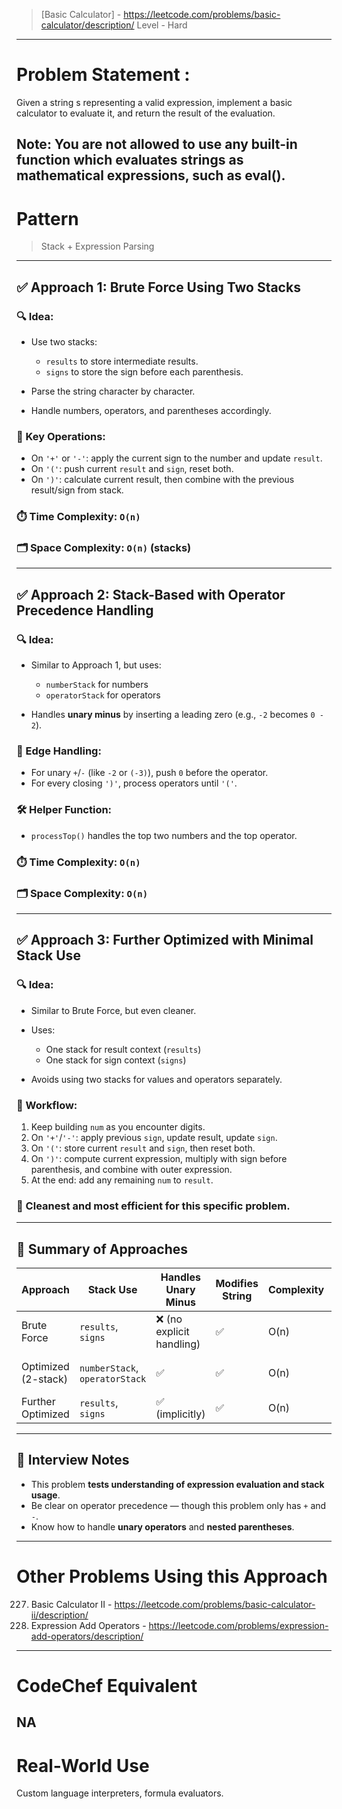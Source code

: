 > [Basic Calculator] - https://leetcode.com/problems/basic-calculator/description/
> Level - Hard
--------------------------------------------------------------------------------------------------------------------------------------
# Problem Statement : 

Given a string s representing a valid expression, implement a basic calculator to evaluate it, and return the result of the evaluation.

Note: You are not allowed to use any built-in function which evaluates strings as mathematical expressions, such as eval().
--------------------------------------------------------------------------------------------------------------------------------------
# Pattern
> Stack + Expression Parsing
--------------------------------------------------------------------------------------------------------------------------------------
## ✅ Approach 1: Brute Force Using Two Stacks

### 🔍 Idea:

* Use two stacks:

  * `results` to store intermediate results.
  * `signs` to store the sign before each parenthesis.
* Parse the string character by character.
* Handle numbers, operators, and parentheses accordingly.

### 🧠 Key Operations:

* On `'+'` or `'-'`: apply the current sign to the number and update `result`.
* On `'('`: push current `result` and `sign`, reset both.
* On `')'`: calculate current result, then combine with the previous result/sign from stack.

### ⏱️ Time Complexity: `O(n)`

### 🗂️ Space Complexity: `O(n)` (stacks)

---

## ✅ Approach 2: Stack-Based with Operator Precedence Handling

### 🔍 Idea:

* Similar to Approach 1, but uses:

  * `numberStack` for numbers
  * `operatorStack` for operators
* Handles **unary minus** by inserting a leading zero (e.g., `-2` becomes `0 - 2`).

### 🧠 Edge Handling:

* For unary `+`/`-` (like `-2` or `(-3)`), push `0` before the operator.
* For every closing `')'`, process operators until `'('`.

### 🛠️ Helper Function:

* `processTop()` handles the top two numbers and the top operator.

### ⏱️ Time Complexity: `O(n)`

### 🗂️ Space Complexity: `O(n)`

---

## ✅ Approach 3: Further Optimized with Minimal Stack Use

### 🔍 Idea:

* Similar to Brute Force, but even cleaner.
* Uses:

  * One stack for result context (`results`)
  * One stack for sign context (`signs`)
* Avoids using two stacks for values and operators separately.

### 🧠 Workflow:

1. Keep building `num` as you encounter digits.
2. On `'+'`/`'-'`: apply previous `sign`, update result, update `sign`.
3. On `'('`: store current `result` and `sign`, then reset both.
4. On `')'`: compute current expression, multiply with sign before parenthesis, and combine with outer expression.
5. At the end: add any remaining `num` to `result`.

### 🧹 Cleanest and most efficient for this specific problem.

---

## 📌 Summary of Approaches

| Approach            | Stack Use                      | Handles Unary Minus      | Modifies String | Complexity | Notes                      |
| ------------------- | ------------------------------ | ------------------------ | --------------- | ---------- | -------------------------- |
| Brute Force         | `results`, `signs`             | ❌ (no explicit handling) | ✅               | O(n)       | Straightforward            |
| Optimized (2-stack) | `numberStack`, `operatorStack` | ✅                        | ✅               | O(n)       | Explicit operator handling |
| Further Optimized   | `results`, `signs`             | ✅ (implicitly)           | ✅               | O(n)       | Clean and preferred        |

---

## 📝 Interview Notes

* This problem **tests understanding of expression evaluation and stack usage**.
* Be clear on operator precedence — though this problem only has `+` and `-`.
* Know how to handle **unary operators** and **nested parentheses**.
--------------------------------------------------------------------------------------------------------------------------------------
# Other Problems Using this Approach
227. Basic Calculator II - https://leetcode.com/problems/basic-calculator-ii/description/
282. Expression Add Operators - https://leetcode.com/problems/expression-add-operators/description/
--------------------------------------------------------------------------------------------------------------------------------------
# CodeChef Equivalent
NA
--------------------------------------------------------------------------------------------------------------------------------------
# Real-World Use
Custom language interpreters, formula evaluators.